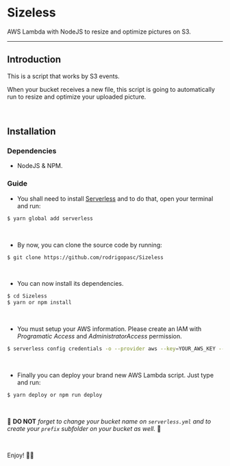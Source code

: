 # Sizeless
AWS Lambda with NodeJS to resize and optimize pictures on S3.

<hr>

## Introduction
This is a script that works by S3 events.

When your bucket receives a new file, this script is going to automatically run to resize and optimize your uploaded picture.

<br />

## Installation
### Dependencies
* NodeJS & NPM.


### Guide
* You shall need to install [Serverless](http://serverless.com) and to do that, open your terminal and run:

```sh
$ yarn global add serverless
```

<br/>

* By now, you can clone the source code by running:

```sh
$ git clone https://github.com/rodrigopasc/Sizeless
```

<br/>

* You can now install its dependencies. 

```sh
$ cd Sizeless
$ yarn or npm install
```

<br/>

* You must setup your AWS information. Please create an IAM with _Programatic Access_ and _AdministratorAccess_ permission.

```sh
$ serverless config credentials -o --provider aws --key=YOUR_AWS_KEY --secret YOUR_AWS_SECRET
```

<br />

* Finally you can deploy your brand new AWS Lambda script. Just type and run:

```sh
$ yarn deploy or npm run deploy
```

<br />

🚨 **DO NOT** *forget to change your bucket name on `serverless.yml` and to create your `prefix` subfolder on your bucket as well.* 🚨

<br />

Enjoy! 🎉🎊  

